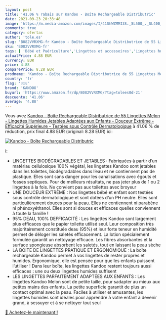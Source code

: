 ```yaml
---
layout: post
title: '41.06 % rabais sur Kandoo - Boîte Rechargeable Distributric'
date: 2021-09-23 20:33:48
image: 'https://m.media-amazon.com/images/I/41ShWZMMI3S._SL500_._SL400_.jpg'
comments: true
category: ofertas
author: 'tole.es'
slug: 'B082VVRXMG-fr Kandoo - Boîte Rechargeable Distributrice de 55 Lingettes...'
sku: 'B082VVRXMG-fr'
tags: [ 'Bébé et Puériculture','Lingettes et accessoires','Lingettes humides','Toilette de bébé','kandoo', ]
actualPrice: 4.88 EUR
currency: EUR
price: 4.88
comparePrice: 8.28 EUR
prodname: 'Kandoo - Boîte Rechargeable Distributrice de 55 Lingettes Melon - Lingettes Humides Jetables Adaptées aux Enfants - Douceur Extrême - Efficacité Supérieure - Testées sous Contrôle Dermatologique'
country: 'fr'
flag: '🇫🇷'
brand: 'KANDOO'
buyurl: 'https://www.amazon.fr/dp/B082VVRXMG/?tag=tolees0d-21'
descuento: '41.06'
average: '4.88'
---
```


Vous avez [Kandoo - Boîte Rechargeable Distributrice de 55 Lingettes Melon - Lingettes Humides Jetables Adaptées aux Enfants - Douceur Extrême - Efficacité Supérieure - Testées sous Contrôle Dermatologique](https://www.amazon.fr/dp/B082VVRXMG/?tag=tolees0d-21)  à  41.06 % de réduction, prix final  4.88 EUR (original: 8.28 EUR) ici:

[![Kandoo - Boîte Rechargeable Distributric](https://m.media-amazon.com/images/I/41ShWZMMI3S._SL500_._SL400_.jpg)](https://www.amazon.fr/dp/B082VVRXMG/?tag=tolees0d-21)

ℹ️:

- LINGETTES BIODÉGRADABLES ET JETABLES : Fabriquées à partir d’un matériau cellulosique 100% végétal, les lingettes Kandoo sont jetables dans les toilettes, biodégradables dans l’eau et ne contiennent pas de plastique. Elles sont sans danger pour les canalisations avec égouts et fosses septiques. Pour de meilleurs résultats, ne pas jeter plus de 1 ou 2 lingettes à la fois. Ne convient pas aux toilettes avec broyeur
- UNE DOUCEUR EXTRÊME : Nos lingettes bébé et enfant sont testées sous contrôle dermatologique et sont dotées d’un PH neutre. Elles sont particulièrement douces pour la peau. Elles ne contiennent ni parabène ni phénoxyéthanol. Elles sont si douces et efficaces quelles conviennent à toute la famille !
- 95% DEAU, 100% DEFFICACITÉ : Les lingettes Kandoo sont largement plus efficaces que le papier toilette utilisé seul. Leur composition très majoritairement constituée deau (95%) et leur forte teneur en humidité permet de déloger les saletés efficacement. La lotion spécialement formulée garantit un nettoyage efficace. Les fibres absorbantes et la surface spongieuse absorbent les saletés, tout en laissant la peau sèche
- LA BOITE DE LINGETTES PRATIQUE ET ERGONOMIQUE : La boîte rechargeable Kandoo permet à vos lingettes de rester propres et humides. Ergonomique, elle est pensée pour que les enfants puissent l’utiliser ! Dans leur boîte, les lingettes Kandoo restent toujours aussi efficaces : une ou deux lingettes humides suffisent
- LES LINGETTES PARFAITEMENT ADAPTÉES AUX ENFANTS : Les lingettes Kandoo Melon sont de petite taille, pour sadapter au mieux aux petites mains des enfants. La petite superficie garantit de plus un contact optimal avec la peau. Faciles à utiliser et amusantes, les lingettes humides sont idéales pour apprendre à votre enfant à devenir grand, à sessuyer et à se nettoyer tout seul

[🛒 Achetez-le maintenant!!](https://www.amazon.fr/dp/B082VVRXMG/?tag=tolees0d-21)
